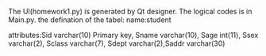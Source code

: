 The UI(homework1.py) is generated by Qt designer. The logical codes is in Main.py. 
the defination of the tabel: 
name:student

attributes:Sid varchar(10) Primary key, Sname varchar(10), Sage int(11), Ssex varchar(2), Sclass varchar(7), Sdept varchar(2),Saddr varchar(30) 
